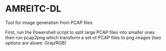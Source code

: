 # AMREITC-DL
Tool for image generation from PCAP files

First, run the Powershell script to split large PCAP files into smaller ones
then run pcap2png which transform a set of PCAP files to png images (two options are alowe: Gray/RGB)
